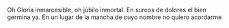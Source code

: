 Oh Gloria inmarcesible, oh júbilo inmortal. En surcos de dolores el bien germina ya. En un lugar de la mancha de cuyo nombre no quiero acordarme
